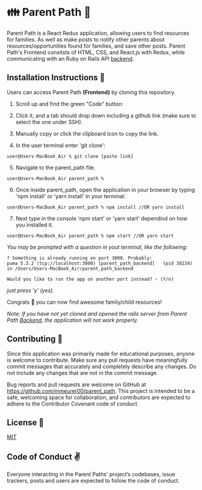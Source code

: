 ## <h1>👪 Parent Path 👶</h1>

 Parent Path is a React Redux application, allowing users to find resources for families. As well as make posts to notify other parents about resources/opportunities found for families, and save other posts.  Parent Path's Frontend consitsts of HTML, CSS, and React.js with Redux, while communicating with an Ruby on Rails API [backend](https://github.com/mmeurer00/parent_path_backend).



## <h2>Installation Instructions 📲</h2>


Users can access Parent Path **(Frontend)** by cloning this repository.

1. Scroll up and find the green "Code" button:

2. Click it, and a tab should drop down including a github link (make sure to select the one under SSH).

3. Manually copy or click the clipboard icon to copy the link.

4. In the user terminal enter 'git clone':

```
user@Users-MacBook_Air % git clone [paste link]
```

5. Navigate to the parent_path file.
```
user@Users-MacBook_Air parent_path % 
```
6. Once inside parent_path, open the application in your browser by typing 'npm install' or 'yarn install' in your terminal:
```
user@Users-MacBook_Air parent_path % npm install //OR yarn install
```
7. Next type in the console 'npm start' or 'yarn start' dependind on how you installed it.

```
user@Users-MacBook_Air parent_path % npm start //OR yarn start
```


*You may be prompted with a question in yout terminal, like the following:*

    
    ? Something is already running on port 3000. Probably:
    puma 5.3.2 (tcp://localhost:3000) [parent_path_backend]   (pid 38234)
    in /Users/Users-MacBook_Air/parent_path_backend

    Would you like to run the app on another port instead? › (Y/n)

    
*just press 'y' (yes).*

Congrats 🎉  you can now find awesome family/child resources! 

*Note: If you have not yet cloned and opened the rails server from Parent Path [Backend](https://github.com/mmeurer00/parent_path_backend), the application will not work properly.*

## <h2>Contributing 🥰 </h2> 


Since this application was primarily made for educational purposes, anyone is welcome to contribute. Make sure any pull requests have meaningfully commit messages that accurately and completely describe any changes. Do not include any changes that are not in the commit message.

Bug reports and pull requests are welcome on GitHub at https://github.com/mmeurer00/parent_path. This project is intended to be a safe, welcoming space for collaboration, and contributors are expected to adhere to the Contributor Covenant code of conduct.


## <h2>License 🔗 </h2>



[MIT](https://github.com/mmeurer00/parent_path/blob/main/LICENSE)


## <h2>Code of Conduct ✌</h2>


Everyone interacting in the Parent Paths' project’s codebases, issue trackers, posts and users are expected to follow the code of conduct.